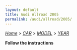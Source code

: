 ```yaml
---
layout: default
title: Audi Allroad 2005
permalink: /audi/allroad/2005/
---
```

[*Home*](/) > [*CAR*](/car/) > [*MODEL*](/car/model/) > [*YEAR*](/car/model/year/)

**Follow the instructions**